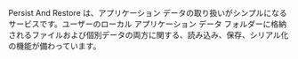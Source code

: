 ﻿Persist And Restore は、アプリケーション データの取り扱いがシンプルになるサービスです。ユーザーのローカル アプリケーション データ フォルダーに格納されるファイルおよび個別データの両方に関する、読み込み、保存、シリアル化の機能が備わっています。